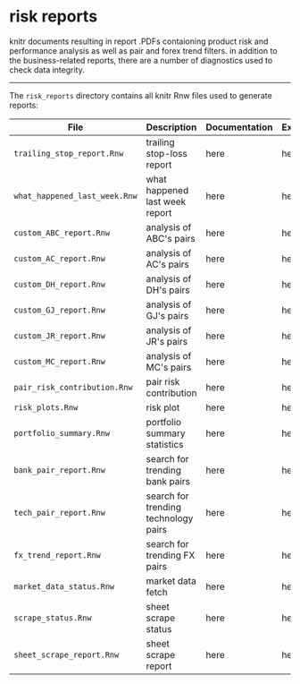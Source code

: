 # risk reports

knitr documents resulting in report .PDFs contaioning product risk and performance analysis 
as well as pair and forex trend filters. in addition to the business-related reports, there
are a number of diagnostics used to check data integrity.

---

The  ``risk_reports`` directory contains 
all knitr Rnw files used to generate reports:

| File | Description | Documentation | Example |
|----------|----------|----------|----------|
| ``trailing_stop_report.Rnw``| trailing stop-loss report | here | here |
| ``what_happened_last_week.Rnw``| what happened last week report | here | here |
| ``custom_ABC_report.Rnw`` | analysis of ABC's pairs | here | here |
| ``custom_AC_report.Rnw`` | analysis of AC's pairs | here | here |
| ``custom_DH_report.Rnw`` | analysis of DH's pairs | here | here |
| ``custom_GJ_report.Rnw`` | analysis of GJ's pairs | here | here |
| ``custom_JR_report.Rnw`` | analysis of JR's pairs | here | here |
| ``custom_MC_report.Rnw`` | analysis of MC's pairs | here | here |
| ``pair_risk_contribution.Rnw`` | pair risk contribution | here | here |
| ``risk_plots.Rnw`` | risk plot | here | here |
| ``portfolio_summary.Rnw`` | portfolio summary statistics | here | here |
| ``bank_pair_report.Rnw`` | search for trending bank pairs | here | here |
| ``tech_pair_report.Rnw``| search for trending technology pairs | here | here |
| ``fx_trend_report.Rnw`` | search for trending FX pairs| here | here |
| ``market_data_status.Rnw`` | market data fetch | here | here |
| ``scrape_status.Rnw`` | sheet scrape status | here | here |
| ``sheet_scrape_report.Rnw`` | sheet scrape report | here | here |


